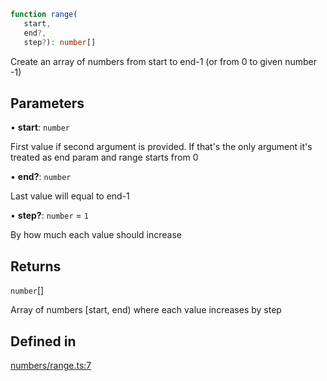 ```ts
function range(
   start, 
   end?, 
   step?): number[]
```

Create an array of numbers from start to end-1 (or from 0 to given number -1)

## Parameters

• **start**: `number`

First value if second argument is provided. If that's the only argument it's treated as end param and range starts from 0

• **end?**: `number`

Last value will equal to end-1

• **step?**: `number` = `1`

By how much each value should increase

## Returns

`number`[]

Array of numbers [start, end) where each value increases by step

## Defined in

[numbers/range.ts:7](https://github.com/Tismas/naszos-utils/blob/c1ededb0927e11e7aa1a04fa546f95ae3dba72d9/src/numbers/range.ts#L7)
